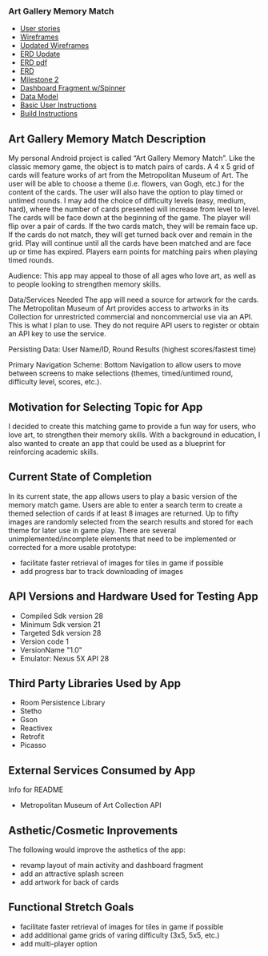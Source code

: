 ### Art Gallery Memory Match

* [User stories](docs/user-stories.md)
* [Wireframes](docs/wireframes.md)
* [Updated Wireframes](docs/wireframes-updated.pdf)
* [ERD Update](docs/memory-match-erd-update.pdf)   
* [ERD pdf](docs/memory-match-erd.pdf)  
* [ERD](docs/erd.md)
* [Milestone 2](docs/milestone-2.md)
* [Dashboard Fragment w/Spinner](docs/dashboard-fragment.PNG)
* [Data Model](docs/data-model.md)
* [Basic User Instructions](docs/basic-user-instructions.md)
* [Build Instructions](docs/build-instructions.md)


## Art Gallery Memory Match Description

My personal Android project is called “Art Gallery Memory Match”.  Like the classic memory game, the object is to match pairs of cards. A 4 x 5 grid of cards will feature works of art from the Metropolitan Museum of Art. The user will be able to choose a theme (i.e. flowers, van Gogh, etc.) for the content of the cards. The user will also have the option to play timed or untimed rounds.  I may add the choice of difficulty levels (easy, medium, hard), where the number of cards presented will increase from level to level.
The cards will be face down at the beginning of the game. The player will flip over a pair of cards.  If the two cards match, they will be remain face up.  If the cards do not match, they will get turned back over and remain in the grid.  Play will continue until all the cards have been matched and are face up or time has expired.  Players earn points for matching pairs when playing timed rounds.

Audience: This app may appeal to those of all ages who love art, as well as to people looking to strengthen memory skills.

Data/Services Needed 
The app will need a source for artwork for the cards.  The Metropolitan Museum of Art provides access to artworks in its Collection for unrestricted commercial and noncommercial use via an API. This is what I plan to use. They do not require API users to register or obtain an API key to use the service. 

Persisting Data: User Name/ID, Round Results (highest scores/fastest time)

Primary Navigation Scheme: Bottom Navigation to allow users to move between screens to make selections (themes, timed/untimed round, difficulty level, scores, etc.).

## Motivation for Selecting Topic for App  

I decided to create this matching game to provide a fun way for users, who love art, to strengthen their memory skills.  With a background in education, I also wanted to create an app that could be used as a blueprint for reinforcing academic skills.  

## Current State of Completion  

In its current state, the app allows users to play a basic version of the memory match game.  Users are able to enter a search term to create a themed selection of cards if at least 8 images are returned.  Up to fifty images are randomly selected from the search results and stored for each theme for later use in game play.  There are several unimplemented/incomplete elements that need to be implemented or corrected for a more usable prototype:  
* facilitate faster retrieval of images for tiles in game if possible  
* add progress bar to track downloading of images  

## API Versions and Hardware Used for Testing App  

* Compiled Sdk version 28  
* Minimum Sdk version 21  
* Targeted Sdk version 28  
* Version code 1  
* VersionName "1.0"  
* Emulator: Nexus 5X API 28  

## Third Party Libraries Used by App  

* Room Persistence Library  
* Stetho  
* Gson  
* Reactivex  
* Retrofit 
* Picasso  

## External Services Consumed by App  
 Info for README
* Metropolitan Museum of Art Collection API  

## Asthetic/Cosmetic Inprovements  
 The following would improve the asthetics of the app:  
 * revamp layout of main activity and dashboard fragment 
 * add an attractive splash screen  
 * add artwork for back of cards  
 
 ## Functional Stretch Goals  
 
 * facilitate faster retrieval of images for tiles in game if possible   
 * add additional game grids of varing difficulty (3x5, 5x5, etc.)  
 * add multi-player option  






